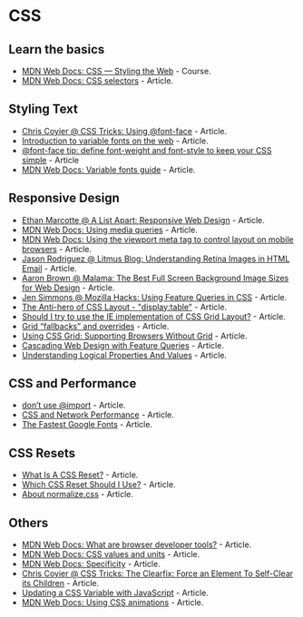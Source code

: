 # CSS

## Learn the basics

* [MDN Web Docs: CSS — Styling the Web](https://developer.mozilla.org/en-US/docs/Learn/CSS) - Course.
* [MDN Web Docs: CSS selectors](https://developer.mozilla.org/en-US/docs/Web/CSS/CSS_Selectors) - Article.

## Styling Text

* [Chris Coyier @ CSS Tricks: Using @font-face](https://css-tricks.com/snippets/css/using-font-face/) - Article.
* [Introduction to variable fonts on the web](https://web.dev/variable-fonts/) - Article.
* [@font-face tip: define font-weight and font-style to keep your CSS simple](https://www.456bereastreet.com/archive/201012/font-face_tip_define_font-weight_and_font-style_to_keep_your_css_simple/) - Article
* [MDN Web Docs: Variable fonts guide](https://developer.mozilla.org/en-US/docs/Web/CSS/CSS_Fonts/Variable_Fonts_Guide) - Article.

## Responsive Design

* [Ethan Marcotte @ A List Apart: Responsive Web Design](https://alistapart.com/article/responsive-web-design/) - Article.
* [MDN Web Docs: Using media queries](https://developer.mozilla.org/en-US/docs/Web/CSS/Media_Queries/Using_media_queries) - Article.
* [MDN Web Docs: Using the viewport meta tag to control layout on mobile browsers](https://developer.mozilla.org/en-US/docs/Mozilla/Mobile/Viewport_meta_tag) - Article.
* [Jason Rodriguez @ Litmus Blog: Understanding Retina Images in HTML Email](https://www.litmus.com/blog/understanding-retina-images-in-html-email/) - Article.
* [Aaron Brown @ Malama: The Best Full Screen Background Image Sizes for Web Design](https://www.webmalama.com/the-best-full-screen-background-image-sizes-for-web-design/) - Article.
* [Jen Simmons @ Mozilla Hacks: Using Feature Queries in CSS](https://hacks.mozilla.org/2016/08/using-feature-queries-in-css/) - Article.
* [The Anti-hero of CSS Layout - "display:table"](https://colintoh.com/blog/display-table-anti-hero) - Article.
* [Should I try to use the IE implementation of CSS Grid Layout?](https://rachelandrew.co.uk/archives/2016/11/26/should-i-try-to-use-the-ie-implementation-of-css-grid-layout/) - Article.
* [Grid “fallbacks” and overrides](https://rachelandrew.co.uk/css/cheatsheets/grid-fallbacks) - Article.
* [Using CSS Grid: Supporting Browsers Without Grid](https://www.smashingmagazine.com/2017/11/css-grid-supporting-browsers-without-grid/) - Article.
* [Cascading Web Design with Feature Queries](https://24ways.org/2017/cascading-web-design/) - Article.
* [Understanding Logical Properties And Values](https://www.smashingmagazine.com/2018/03/understanding-logical-properties-values/) - Article.

## CSS and Performance

* [don’t use @import](https://www.stevesouders.com/blog/2009/04/09/dont-use-import/) - Article.
* [CSS and Network Performance](https://csswizardry.com/2018/11/css-and-network-performance/) - Article.
* [The Fastest Google Fonts](https://csswizardry.com/2020/05/the-fastest-google-fonts/) - Article.

## CSS Resets

* [What Is A CSS Reset?](https://cssreset.com/what-is-a-css-reset/) - Article.
* [Which CSS Reset Should I Use?](https://cssreset.com//which-css-reset-should-i-use/) - Article.
* [About normalize.css](http://nicolasgallagher.com/about-normalize-css/) - Article.

## Others

* [MDN Web Docs: What are browser developer tools?](https://developer.mozilla.org/en-US/docs/Learn/Common_questions/What_are_browser_developer_tools) - Article.
* [MDN Web Docs: CSS values and units](https://developer.mozilla.org/en-US/docs/Web/CSS/CSS_Values_and_Units) - Article.
* [MDN Web Docs: Specificity](https://developer.mozilla.org/en-US/docs/Web/CSS/Specificity) - Article.
* [Chris Coyier @ CSS Tricks: The Clearfix: Force an Element To Self-Clear its Children](https://css-tricks.com/snippets/css/clear-fix/) - Article.
* [Updating a CSS Variable with JavaScript](https://css-tricks.com/updating-a-css-variable-with-javascript/) - Article.
* [MDN Web Docs: Using CSS animations](https://developer.mozilla.org/en-US/docs/Web/CSS/CSS_Animations/Using_CSS_animations) - Article.
